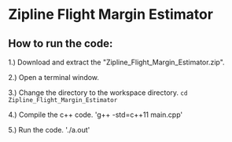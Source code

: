 # Zipline Flight Margin Estimator
## How to run the code:
1.) Download and extract the "Zipline_Flight_Margin_Estimator.zip".

2.) Open a terminal window.

3.) Change the directory to the workspace directory.
`cd Zipline_Flight_Margin_Estimator`

4.) Compile the c++ code.
'g++ -std=c++11 main.cpp'

5.) Run the code.
'./a.out'



